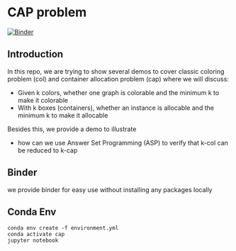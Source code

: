 # CAP problem
[![Binder](https://mybinder.org/badge_logo.svg)](https://mybinder.org/v2/gh/idaks/cap_problem/HEAD)
## Introduction
In this repo, we are trying to show several demos to cover classic coloring problem (col) and container allocation problem (cap) where we will discuss:

- Given k colors, whether one graph is colorable and the minimum k to make it colorable
- With k boxes (containers), whether an instance is allocable and the minimum k to make it allocable

Besides this, we provide a demo to illustrate 
- how can we use Answer Set Programming (ASP) to verify that k-col can be reduced to k-cap

## Binder
we provide binder for easy use without installing any packages locally

## Conda Env
```
conda env create -f environment.yml
conda activate cap
jupyter notebook
```

